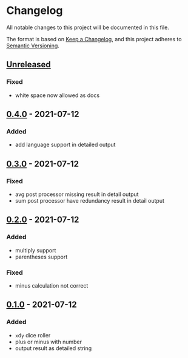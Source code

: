 # Changelog

All notable changes to this project will be documented in this file.

The format is based on [Keep a Changelog](https://keepachangelog.com/en/1.0.0/),
and this project adheres to [Semantic Versioning](https://semver.org/spec/v2.0.0.html).

## [Unreleased]

### Fixed

- white space now allowed as docs

## [0.4.0] - 2021-07-12

### Added

- add language support in detailed output

## [0.3.0] - 2021-07-12

### Fixed

- avg post processor missing result in detail output
- sum post processor have redundancy result in detail output

## [0.2.0] - 2021-07-12

### Added

- multiply support
- parentheses support

### Fixed

- minus calculation not correct

## [0.1.0] - 2021-07-12

### Added

- `x`d`y` dice roller
- plus or minus with number
- output result as detailed string

[Unreleased]: https://github.com/7sDream/gurgle/compare/v0.4.0...HEAD
[0.4.0]: https://github.com/7sDream/gurgle/compare/v0.3.0...v0.4.0
[0.3.0]: https://github.com/7sDream/gurgle/compare/v0.2.0...v0.3.0
[0.2.0]: https://github.com/7sDream/gurgle/compare/v0.1.0...v0.2.0
[0.1.0]: https://github.com/7sDream/gurgle/tag/v0.1.0
